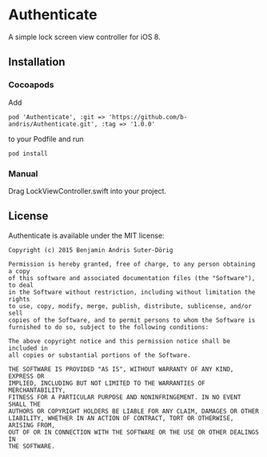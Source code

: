 # Authenticate
A simple lock screen view controller for iOS 8.


## Installation
### Cocoapods
Add
```
pod 'Authenticate', :git => 'https://github.com/b-andris/Authenticate.git', :tag => '1.0.0'
```
to your Podfile and run
```
pod install
```

### Manual
Drag LockViewController.swift into your project.

## License
Authenticate is available under the MIT license:
```
Copyright (c) 2015 Benjamin Andris Suter-Dörig

Permission is hereby granted, free of charge, to any person obtaining a copy
of this software and associated documentation files (the "Software"), to deal
in the Software without restriction, including without limitation the rights
to use, copy, modify, merge, publish, distribute, sublicense, and/or sell
copies of the Software, and to permit persons to whom the Software is
furnished to do so, subject to the following conditions:

The above copyright notice and this permission notice shall be included in
all copies or substantial portions of the Software.

THE SOFTWARE IS PROVIDED "AS IS", WITHOUT WARRANTY OF ANY KIND, EXPRESS OR
IMPLIED, INCLUDING BUT NOT LIMITED TO THE WARRANTIES OF MERCHANTABILITY,
FITNESS FOR A PARTICULAR PURPOSE AND NONINFRINGEMENT. IN NO EVENT SHALL THE
AUTHORS OR COPYRIGHT HOLDERS BE LIABLE FOR ANY CLAIM, DAMAGES OR OTHER
LIABILITY, WHETHER IN AN ACTION OF CONTRACT, TORT OR OTHERWISE, ARISING FROM,
OUT OF OR IN CONNECTION WITH THE SOFTWARE OR THE USE OR OTHER DEALINGS IN
THE SOFTWARE.
```
